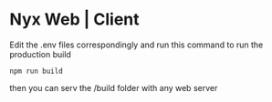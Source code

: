 # Nyx Web | Client

Edit the .env files correspondingly and run this command to run the production build
```
npm run build
```
then you can serv the /build folder with any web server
